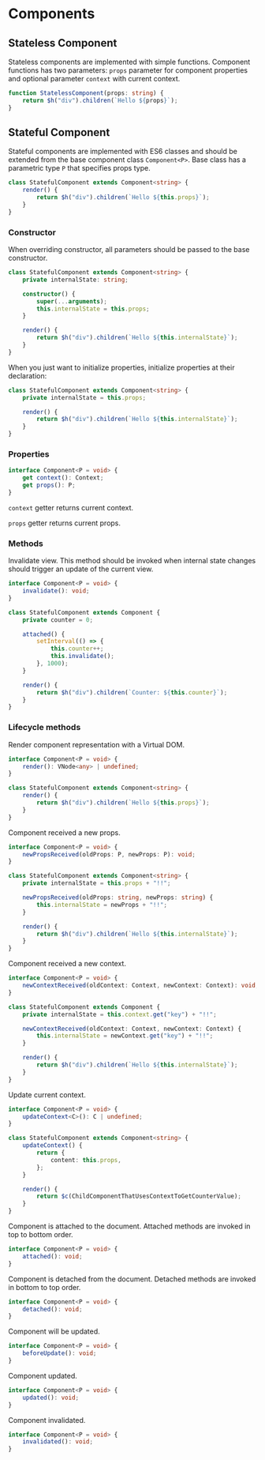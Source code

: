 # Components

## Stateless Component

Stateless components are implemented with simple functions. Component functions has two parameters: `props` parameter
for component properties and optional parameter `context` with current context.

```ts
function StatelessComponent(props: string) {
    return $h("div").children(`Hello ${props}`);
}
```

## Stateful Component

Stateful components are implemented with ES6 classes and should be extended from the base component class
`Component<P>`. Base class has a parametric type `P` that specifies props type.

```ts
class StatefulComponent extends Component<string> {
    render() {
        return $h("div").children(`Hello ${this.props}`);
    }
}
```

### Constructor

When overriding constructor, all parameters should be passed to the base constructor.

```ts
class StatefulComponent extends Component<string> {
    private internalState: string;

    constructor() {
        super(...arguments);
        this.internalState = this.props;
    }

    render() {
        return $h("div").children(`Hello ${this.internalState}`);
    }
}
```

When you just want to initialize properties, initialize properties at their declaration:

```ts
class StatefulComponent extends Component<string> {
    private internalState = this.props;

    render() {
        return $h("div").children(`Hello ${this.internalState}`);
    }
}
```

### Properties

```ts
interface Component<P = void> {
    get context(): Context;
    get props(): P;
}
```

`context` getter returns current context.

`props` getter returns current props.

### Methods

Invalidate view. This method should be invoked when internal state changes should trigger an update of the current view.

```ts
interface Component<P = void> {
    invalidate(): void;
}
```

```ts
class StatefulComponent extends Component {
    private counter = 0;

    attached() {
        setInterval(() => {
            this.counter++;
            this.invalidate();
        }, 1000);
    }

    render() {
        return $h("div").children(`Counter: ${this.counter}`);
    }
}
```

### Lifecycle methods

Render component representation with a Virtual DOM.

```ts
interface Component<P = void> {
    render(): VNode<any> | undefined;
}
```

```ts
class StatefulComponent extends Component<string> {
    render() {
        return $h("div").children(`Hello ${this.props}`);
    }
}
```

Component received a new props.

```ts
interface Component<P = void> {
    newPropsReceived(oldProps: P, newProps: P): void;
}
```

```ts
class StatefulComponent extends Component<string> {
    private internalState = this.props + "!!";

    newPropsReceived(oldProps: string, newProps: string) {
        this.internalState = newProps + "!!";
    }

    render() {
        return $h("div").children(`Hello ${this.internalState}`);
    }
}
```

Component received a new context.

```ts
interface Component<P = void> {
    newContextReceived(oldContext: Context, newContext: Context): void;
}
```

```ts
class StatefulComponent extends Component {
    private internalState = this.context.get("key") + "!!";

    newContextReceived(oldContext: Context, newContext: Context) {
        this.internalState = newContext.get("key") + "!!";
    }

    render() {
        return $h("div").children(`Hello ${this.internalState}`);
    }
}
```

Update current context.

```ts
interface Component<P = void> {
    updateContext<C>(): C | undefined;
}
```

```ts
class StatefulComponent extends Component<string> {
    updateContext() {
        return {
            content: this.props,
        };
    }

    render() {
        return $c(ChildComponentThatUsesContextToGetCounterValue);
    }
}
```

Component is attached to the document. Attached methods are invoked in top to bottom order.

```ts
interface Component<P = void> {
    attached(): void;
}
```

Component is detached from the document. Detached methods are invoked in bottom to top order.

```ts
interface Component<P = void> {
    detached(): void;
}
```

Component will be updated.

```ts
interface Component<P = void> {
    beforeUpdate(): void;
}
```

Component updated.

```ts
interface Component<P = void> {
    updated(): void;
}
```

Component invalidated.

```ts
interface Component<P = void> {
    invalidated(): void;
}
```
